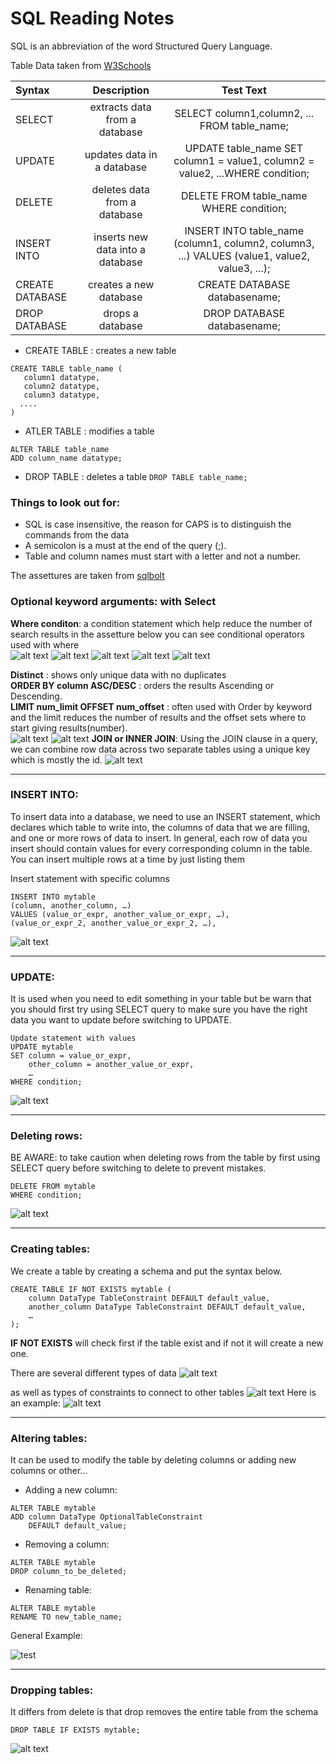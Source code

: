 # SQL Reading Notes

SQL is an abbreviation of the word Structured Query Language.

Table Data taken from [W3Schools](https://www.w3schools.com/sql/default.asp) 

| Syntax      | Description | Test Text     |
| :---        |    :----:   |          :---: |
| SELECT     | extracts data from a database       | SELECT column1,column2, ... FROM table_name;   |
| UPDATE   | updates data in a database        | UPDATE table_name SET column1 = value1, column2 = value2, ...WHERE condition;      |
| DELETE    | deletes data from a database        | DELETE FROM table_name WHERE condition;      |
| INSERT INTO   | inserts new data into a database        | INSERT INTO table_name (column1, column2, column3, ...) VALUES (value1, value2, value3, ...);      |
| CREATE DATABASE   | creates a new database        | CREATE DATABASE databasename;      |
| DROP DATABASE   | drops a database        | DROP DATABASE databasename;      |

- CREATE TABLE : creates a new table 
 ```
CREATE TABLE table_name (
    column1 datatype,
    column2 datatype,
    column3 datatype,
   ....
)
```
- ATLER TABLE : modifies a table

```
ALTER TABLE table_name
ADD column_name datatype;
``` 

- DROP TABLE : deletes a table
`DROP TABLE table_name;`   

### Things to look out for:
-  SQL is case insensitive, the reason for CAPS is to distinguish the commands from the data
-  A semicolon is a must at the end of the query (;).
-  Table and column names must start with a letter and not a number.

The assettures are taken from [sqlbolt](https://sqlbolt.com/lesson/select_queries_with_constraints_pt_2)

### Optional keyword arguments: with **Select**
 
**Where conditon**: a condition statement which help reduce the number of search results in the assetture below you can see conditional operators used with where <br>
![alt text](/asset/Constraints.PNG) 
![alt text](/asset/operators.PNG)
![alt text](/asset/Lesson1.PNG)
![alt text](/asset/select.PNG)
![alt text](/asset/like.PNG)

**Distinct** : shows only unique data with no duplicates <br>
**ORDER BY column ASC/DESC** : orders the results Ascending or Descending.<br>
**LIMIT num_limit OFFSET num_offset** : often used with Order by keyword and the limit reduces the number of results and the offset sets where to start giving results(number).<br>
![alt text](/asset/Limit.PNG)
![alt text](/asset/limit2.PNG)
 **JOIN or INNER JOIN**: Using the JOIN clause in a query, we can combine row data across two separate tables using a unique key which is mostly the id.
![alt text](/asset/Join.PNG)

-------------------------------------------

### INSERT INTO: 

To insert data into a database, we need to use an INSERT statement, which declares which table to write into, the columns of data that we are filling, and one or more rows of data to insert. In general, each row of data you insert should contain values for every corresponding column in the table. You can insert multiple rows at a time by just listing them <br>

Insert statement with specific columns <br>
``` 
INSERT INTO mytable
(column, another_column, …)
VALUES (value_or_expr, another_value_or_expr, …),
(value_or_expr_2, another_value_or_expr_2, …),
```
![alt text](/asset/Insert1.PNG)

-------------------------------------------
### UPDATE: 
It is used when you need to edit something in your table but be warn that you should first try using SELECT query to make sure you have the right data you want to update before switching to UPDATE.

```
Update statement with values
UPDATE mytable
SET column = value_or_expr, 
    other_column = another_value_or_expr, 
    …
WHERE condition;
```
![alt text](/asset/Update.PNG)

-------------------------------------------

### Deleting rows: 
BE AWARE: to take caution when deleting rows from the table by first using SELECT query before switching to delete to prevent mistakes.
```
DELETE FROM mytable
WHERE condition;
```
![alt text](/asset/Deleting.PNG)

-------------------------------------------

### Creating tables: 
We create a table by creating a schema and put the syntax below.
```
CREATE TABLE IF NOT EXISTS mytable (
    column DataType TableConstraint DEFAULT default_value,
    another_column DataType TableConstraint DEFAULT default_value,
    …
);
```
**IF NOT EXISTS** will check first if the table exist and if not it will create a new one.

There are several different types of data
 ![alt text](/asset/Createdata.PNG)

as well as types of constraints to connect to other tables
![alt text](/asset/createkeys.PNG)
Here is an example:
![alt text](/asset/Createex.PNG)

------------------------------------------------

### Altering tables:
It can be used to modify the table by deleting columns or adding new columns or other...

- Adding a new column:
```
ALTER TABLE mytable
ADD column DataType OptionalTableConstraint 
    DEFAULT default_value;
```
- Removing  a column:

```
ALTER TABLE mytable
DROP column_to_be_deleted;
```

- Renaming  table:
```
ALTER TABLE mytable
RENAME TO new_table_name;
```

General Example: 
<!-- ![alt text](/asset/alter.PNG) -->

<img src="/asset/drop.png" alt = "test"/>

--------------------------------------------

### Dropping tables:
It differs from delete is that drop removes the entire table from the schema 

```
DROP TABLE IF EXISTS mytable;
```
![alt text](/asset/drop.png)